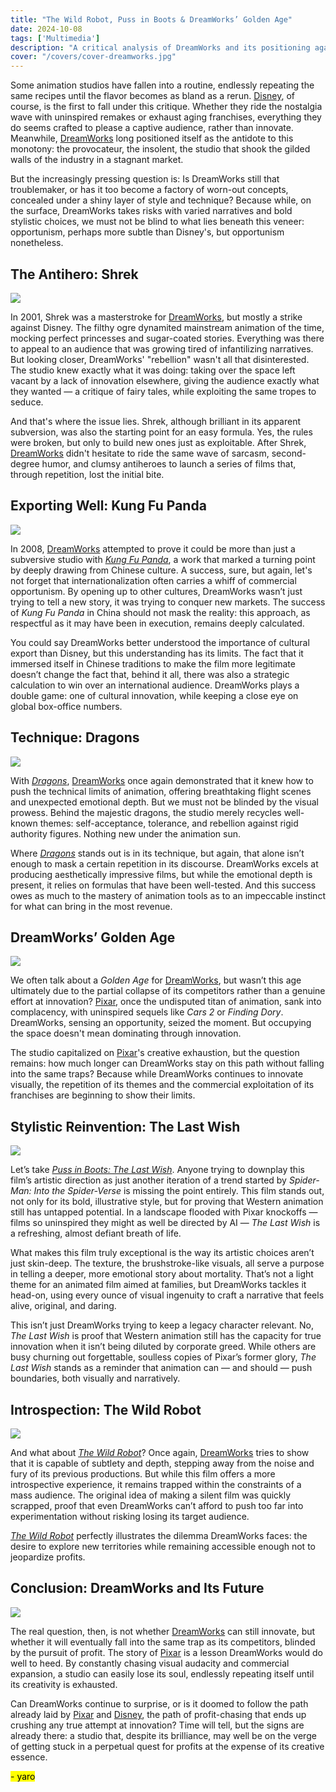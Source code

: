 ```yaml
---
title: "The Wild Robot, Puss in Boots & DreamWorks’ Golden Age"  
date: 2024-10-08  
tags: ['Multimedia']  
description: "A critical analysis of DreamWorks and its positioning against its competitors."  
cover: "/covers/cover-dreamworks.jpg"  
---
```


Some animation studios have fallen into a routine, endlessly repeating the same recipes until the flavor becomes as bland as a rerun. [Disney](https://www.vulture.com/2019/07/disney-remakes-box-office-nostalgia.html), of course, is the first to fall under this critique. Whether they ride the nostalgia wave with uninspired remakes or exhaust aging franchises, everything they do seems crafted to please a captive audience, rather than innovate. Meanwhile, [DreamWorks](https://en.wikipedia.org/wiki/DreamWorks_Animation) long positioned itself as the antidote to this monotony: the provocateur, the insolent, the studio that shook the gilded walls of the industry in a stagnant market.

But the increasingly pressing question is: Is DreamWorks still that troublemaker, or has it too become a factory of worn-out concepts, concealed under a shiny layer of style and technique? Because while, on the surface, DreamWorks takes risks with varied narratives and bold stylistic choices, we must not be blind to what lies beneath this veneer: opportunism, perhaps more subtle than Disney's, but opportunism nonetheless.

## The Antihero: Shrek  
![](image-109.png)

In 2001, Shrek was a masterstroke for [DreamWorks](https://en.wikipedia.org/wiki/DreamWorks_Animation), but mostly a strike against Disney. The filthy ogre dynamited mainstream animation of the time, mocking perfect princesses and sugar-coated stories. Everything was there to appeal to an audience that was growing tired of infantilizing narratives. But looking closer, DreamWorks' "rebellion" wasn't all that disinterested. The studio knew exactly what it was doing: taking over the space left vacant by a lack of innovation elsewhere, giving the audience exactly what they wanted — a critique of fairy tales, while exploiting the same tropes to seduce.

And that's where the issue lies. Shrek, although brilliant in its apparent subversion, was also the starting point for an easy formula. Yes, the rules were broken, but only to build new ones just as exploitable. After Shrek, [DreamWorks](https://en.wikipedia.org/wiki/DreamWorks_Animation) didn't hesitate to ride the same wave of sarcasm, second-degree humor, and clumsy antiheroes to launch a series of films that, through repetition, lost the initial bite.

## Exporting Well: Kung Fu Panda  
![](image-110.png)

In 2008, [DreamWorks](https://en.wikipedia.org/wiki/DreamWorks_Animation) attempted to prove it could be more than just a subversive studio with [*Kung Fu Panda*](https://en.wikipedia.org/wiki/Kung_Fu_Panda), a work that marked a turning point by deeply drawing from Chinese culture. A success, sure, but again, let's not forget that internationalization often carries a whiff of commercial opportunism. By opening up to other cultures, DreamWorks wasn’t just trying to tell a new story, it was trying to conquer new markets. The success of *Kung Fu Panda* in China should not mask the reality: this approach, as respectful as it may have been in execution, remains deeply calculated.

You could say DreamWorks better understood the importance of cultural export than Disney, but this understanding has its limits. The fact that it immersed itself in Chinese traditions to make the film more legitimate doesn’t change the fact that, behind it all, there was also a strategic calculation to win over an international audience. DreamWorks plays a double game: one of cultural innovation, while keeping a close eye on global box-office numbers.

## Technique: Dragons  
![](image-111.png)

With [*Dragons*](https://www.npr.org/2014/06/13/321281040/review-how-to-train-your-dragon-2), [DreamWorks](https://en.wikipedia.org/wiki/DreamWorks_Animation) once again demonstrated that it knew how to push the technical limits of animation, offering breathtaking flight scenes and unexpected emotional depth. But we must not be blinded by the visual prowess. Behind the majestic dragons, the studio merely recycles well-known themes: self-acceptance, tolerance, and rebellion against rigid authority figures. Nothing new under the animation sun.

Where [*Dragons*](https://www.slashfilm.com/527604/how-to-train-your-dragon-a-perfect-piece-of-animation/) stands out is in its technique, but again, that alone isn’t enough to mask a certain repetition in its discourse. DreamWorks excels at producing aesthetically impressive films, but while the emotional depth is present, it relies on formulas that have been well-tested. And this success owes as much to the mastery of animation tools as to an impeccable instinct for what can bring in the most revenue.

## DreamWorks’ Golden Age  
![](image-115.png)

We often talk about a *Golden Age* for [DreamWorks](https://en.wikipedia.org/wiki/DreamWorks_Animation), but wasn’t this age ultimately due to the partial collapse of its competitors rather than a genuine effort at innovation? [Pixar](https://en.wikipedia.org/wiki/Pixar_Animation_Studios), once the undisputed titan of animation, sank into complacency, with uninspired sequels like *Cars 2* or *Finding Dory*. DreamWorks, sensing an opportunity, seized the moment. But occupying the space doesn't mean dominating through innovation.

The studio capitalized on [Pixar](https://www.cnet.com/culture/entertainment/the-rise-fall-and-return-of-pixar-animation/)'s creative exhaustion, but the question remains: how much longer can DreamWorks stay on this path without falling into the same traps? Because while DreamWorks continues to innovate visually, the repetition of its themes and the commercial exploitation of its franchises are beginning to show their limits.

## Stylistic Reinvention: The Last Wish  
![](image-113.png)

Let’s take [*Puss in Boots: The Last Wish*](https://en.wikipedia.org/wiki/Puss_in_Boots:_The_Last_Wish). Anyone trying to downplay this film’s artistic direction as just another iteration of a trend started by *Spider-Man: Into the Spider-Verse* is missing the point entirely. This film stands out, not only for its bold, illustrative style, but for proving that Western animation still has untapped potential. In a landscape flooded with Pixar knockoffs — films so uninspired they might as well be directed by AI — *The Last Wish* is a refreshing, almost defiant breath of life.

What makes this film truly exceptional is the way its artistic choices aren’t just skin-deep. The texture, the brushstroke-like visuals, all serve a purpose in telling a deeper, more emotional story about mortality. That’s not a light theme for an animated film aimed at families, but DreamWorks tackles it head-on, using every ounce of visual ingenuity to craft a narrative that feels alive, original, and daring.

This isn’t just DreamWorks trying to keep a legacy character relevant. No, *The Last Wish* is proof that Western animation still has the capacity for true innovation when it isn’t being diluted by corporate greed. While others are busy churning out forgettable, soulless copies of Pixar’s former glory, *The Last Wish* stands as a reminder that animation can — and should — push boundaries, both visually and narratively.

## Introspection: The Wild Robot  
![](image-114.png)

And what about [*The Wild Robot*](https://en.wikipedia.org/wiki/The_Wild_Robot)? Once again, [DreamWorks](https://en.wikipedia.org/wiki/DreamWorks_Animation) tries to show that it is capable of subtlety and depth, stepping away from the noise and fury of its previous productions. But while this film offers a more introspective experience, it remains trapped within the constraints of a mass audience. The original idea of making a silent film was quickly scrapped, proof that even DreamWorks can’t afford to push too far into experimentation without risking losing its target audience.

[*The Wild Robot*](https://www.penguinrandomhouse.com/books/317222/the-wild-robot-by-peter-brown/) perfectly illustrates the dilemma DreamWorks faces: the desire to explore new territories while remaining accessible enough not to jeopardize profits.

## Conclusion: DreamWorks and Its Future  
![](image-116.png)

The real question, then, is not whether [DreamWorks](https://en.wikipedia.org/wiki/DreamWorks_Animation) can still innovate, but whether it will eventually fall into the same trap as its competitors, blinded by the pursuit of profit. The story of [Pixar](https://en.wikipedia.org/wiki/Pixar_Animation_Studios) is a lesson DreamWorks would do well to heed. By constantly chasing visual audacity and commercial expansion, a studio can easily lose its soul, endlessly repeating itself until its creativity is exhausted.

Can DreamWorks continue to surprise, or is it doomed to follow the path already laid by [Pixar](https://en.wikipedia.org/wiki/Pixar_Animation_Studios) and [Disney](https://www.vulture.com/2019/07/disney-remakes-box-office-nostalgia.html), the path of profit-chasing that ends up crushing any true attempt at innovation? Time will tell, but the signs are already there: a studio that, despite its brilliance, may well be on the verge of getting stuck in a perpetual quest for profits at the expense of its creative essence.

<mark>- yaro</mark>
